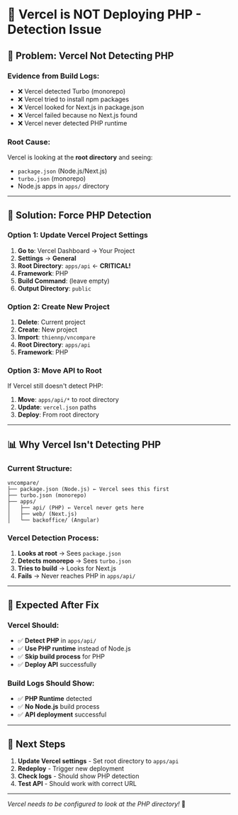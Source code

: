 # 🚨 Vercel is NOT Deploying PHP - Detection Issue

## 🚨 **Problem: Vercel Not Detecting PHP**

### **Evidence from Build Logs:**
- ❌ Vercel detected Turbo (monorepo)
- ❌ Vercel tried to install npm packages
- ❌ Vercel looked for Next.js in package.json
- ❌ Vercel failed because no Next.js found
- ❌ Vercel never detected PHP runtime

### **Root Cause:**
Vercel is looking at the **root directory** and seeing:
- `package.json` (Node.js/Next.js)
- `turbo.json` (monorepo)
- Node.js apps in `apps/` directory

---

## 🔧 **Solution: Force PHP Detection**

### **Option 1: Update Vercel Project Settings**
1. **Go to**: Vercel Dashboard → Your Project
2. **Settings** → **General**
3. **Root Directory**: `apps/api` ← **CRITICAL!**
4. **Framework**: PHP
5. **Build Command**: (leave empty)
6. **Output Directory**: `public`

### **Option 2: Create New Project**
1. **Delete**: Current project
2. **Create**: New project
3. **Import**: `thiennp/vncompare`
4. **Root Directory**: `apps/api`
5. **Framework**: PHP

### **Option 3: Move API to Root**
If Vercel still doesn't detect PHP:
1. **Move**: `apps/api/*` to root directory
2. **Update**: `vercel.json` paths
3. **Deploy**: From root directory

---

## 📊 **Why Vercel Isn't Detecting PHP**

### **Current Structure:**
```
vncompare/
├── package.json (Node.js) ← Vercel sees this first
├── turbo.json (monorepo)
├── apps/
│   ├── api/ (PHP) ← Vercel never gets here
│   ├── web/ (Next.js)
│   └── backoffice/ (Angular)
```

### **Vercel Detection Process:**
1. **Looks at root** → Sees `package.json`
2. **Detects monorepo** → Sees `turbo.json`
3. **Tries to build** → Looks for Next.js
4. **Fails** → Never reaches PHP in `apps/api/`

---

## 🎯 **Expected After Fix**

### **Vercel Should:**
- ✅ **Detect PHP** in `apps/api/`
- ✅ **Use PHP runtime** instead of Node.js
- ✅ **Skip build process** for PHP
- ✅ **Deploy API** successfully

### **Build Logs Should Show:**
- ✅ **PHP Runtime** detected
- ✅ **No Node.js** build process
- ✅ **API deployment** successful

---

## 🚀 **Next Steps**

1. **Update Vercel settings** - Set root directory to `apps/api`
2. **Redeploy** - Trigger new deployment
3. **Check logs** - Should show PHP detection
4. **Test API** - Should work with correct URL

---

*Vercel needs to be configured to look at the PHP directory!* 🚀
